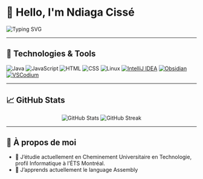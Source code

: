 # 👋 Hello, I'm Ndiaga Cissé

![Typing SVG](https://readme-typing-svg.demolab.com/?lines=Passionate+Engineer;Lifelong+Learner;Open+Source+Lover&center=true&width=500&height=50)

---

## 🔧 Technologies & Tools
![Java](https://img.shields.io/badge/-Java-333333?style=flat&logo=java)
![JavaScript](https://img.shields.io/badge/-JavaScript-333333?style=flat&logo=javascript)
![HTML](https://img.shields.io/badge/-HTML5-333333?style=flat&logo=html5)
![CSS](https://img.shields.io/badge/-CSS-333333?style=flat&logo=css)
![Linux](https://img.shields.io/badge/-Linux-333333?style=flat&logo=linux)
[![IntelliJ IDEA](https://img.shields.io/badge/IntelliJIDEA-000000.svg?logo=intellij-idea&logoColor=white)](#)
[![Obsidian](https://img.shields.io/badge/Obsidian-%23483699.svg?&logo=obsidian&logoColor=white)](#)
[![VSCodium](https://img.shields.io/badge/VSCodium-2F80ED?logo=vscodium&logoColor=fff)](#)

---

## 📈 GitHub Stats
<p align="center">
  <img src="https://github-readme-stats.vercel.app/api?username=6say&show_icons=true&theme=radical" alt="GitHub Stats" />
  <img src="https://github-readme-streak-stats.herokuapp.com/?user=6say&theme=radical" alt="GitHub Streak" />
</p>

---

## 📌 À propos de moi
- 🔭 J’étudie actuellement en Cheminement Universitaire en Technologie, profil Informatique à l’ÉTS Montréal.
- 🌱 J’apprends actuellement le language Assembly
